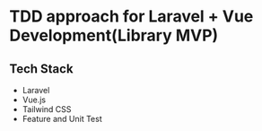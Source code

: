 # TDD approach for Laravel + Vue Development(Library MVP)

## Tech Stack
- Laravel
- Vue.js
- Tailwind CSS
- Feature and Unit Test